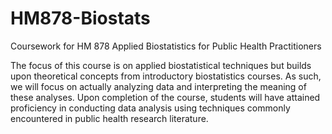 # HM878-Biostats
Coursework for HM 878 Applied Biostatistics for Public Health Practitioners

The focus of this course is on applied biostatistical techniques but builds upon theoretical concepts from introductory biostatistics courses. As such, we will focus on actually analyzing data and interpreting the meaning of these analyses. Upon completion of the course, students will have attained proficiency in conducting data analysis using techniques commonly encountered in public health research literature.
